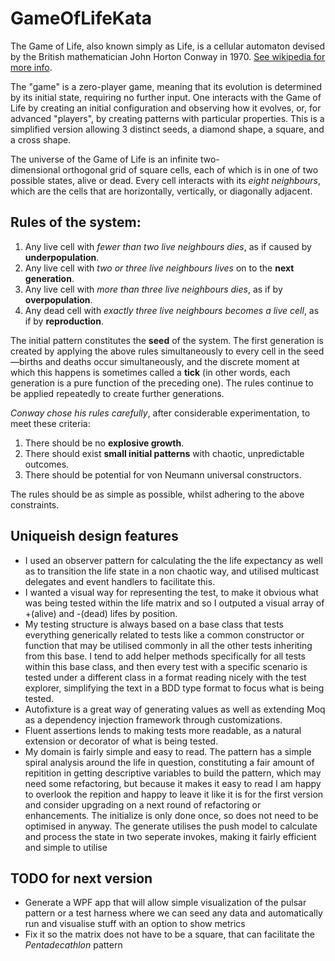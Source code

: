 # GameOfLifeKata
The Game of Life, also known simply as Life, is a cellular automaton devised by the British mathematician John Horton Conway in 1970.  [See wikipedia for more info](https://en.wikipedia.org/wiki/Conway_Game_of_Life).

The "game" is a zero-player game, meaning that its evolution is determined by its initial state, requiring no further input. One interacts with the Game of Life by creating an initial configuration and observing how it evolves, or, for advanced "players", by creating patterns with particular properties. This is a simplified version allowing 3 distinct seeds, a diamond shape, a square, and a cross shape.

The universe of the Game of Life is an infinite two-dimensional orthogonal grid of square cells, each of which is in one of two possible states, alive or dead. Every cell interacts with its *eight neighbours*, which are the cells that are horizontally, vertically, or diagonally adjacent. 

## Rules of the system:
1. Any live cell with *fewer than two live neighbours dies*, as if caused by **underpopulation**.
2. Any live cell with *two or three live neighbours lives* on to the **next generation**.
3. Any live cell with *more than three live neighbours dies*, as if by **overpopulation**.
4. Any dead cell with *exactly three live neighbours becomes a live cell*, as if by **reproduction**.

The initial pattern constitutes the **seed** of the system. The first generation is created by applying the above rules simultaneously to every cell in the seed—births and deaths occur simultaneously, and the discrete moment at which this happens is sometimes called a **tick** (in other words, each generation is a pure function of the preceding one). The rules continue to be applied repeatedly to create further generations.

*Conway chose his rules carefully*, after considerable experimentation, to meet these criteria:
1. There should be no **explosive growth**.
2. There should exist **small initial patterns** with chaotic, unpredictable outcomes.
3. There should be potential for von Neumann universal constructors.

The rules should be as simple as possible, whilst adhering to the above constraints.

## Uniqueish design features
* I used an observer pattern for calculating the the life expectancy as well as to transition the life state in a non chaotic way, and utilised multicast delegates and event handlers to facilitate this.
* I wanted a visual way for representing the test, to make it obvious what was being tested within the life matrix and so I outputed a visual array of +(alive) and -(dead) lifes by position.
* My testing structure is always based on a base class that tests everything generically related to tests like a common constructor or function that may be utilised commonly in all the other tests inheriting from this base. I tend to add helper methods specifically for all tests within this base class, and then every test with a specific scenario is tested under a different class in a format reading nicely with the test explorer, simplifying the text in a BDD type format to focus what is being tested.
* Autofixture is a great way of generating values as well as extending Moq as a dependency injection framework through customizations.
* Fluent assertions lends to making tests more readable, as a natural extension or decorator of what is being tested.
* My domain is fairly simple and easy to read. The pattern has a simple spiral analysis around the life in question, constituting a fair amount of repitition in getting descriptive variables to build the pattern, which may need some refactoring, but because it makes it easy to read I am happy to overlook the repition and happy to leave it like it is for the first version and consider upgrading on a next round of refactoring or enhancements. 
The initialize is only done once, so does not need to be optimised in anyway. The generate utilises the push model to calculate and process the state in two seperate invokes, making it fairly efficient and simple to utilise

## TODO for next version
* Generate a WPF app that will allow simple visualization of the pulsar pattern or a test harness where we can seed any data and automatically run and visualise stuff with an option to show metrics
* Fix it so the matrix does not have to be a square, that can facilitate the *Pentadecathlon* pattern
